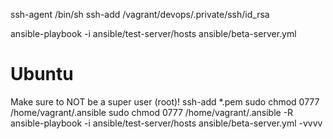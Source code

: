 ssh-agent /bin/sh
ssh-add /vagrant/devops/.private/ssh/id_rsa

ansible-playbook -i ansible/test-server/hosts  ansible/beta-server.yml

# Ubuntu
Make sure to NOT be a super user (root)!
ssh-add *.pem
sudo chmod 0777 /home/vagrant/.ansible
sudo chmod 0777 /home/vagrant/.ansible -R
ansible-playbook -i ansible/test-server/hosts  ansible/beta-server.yml -vvvv
